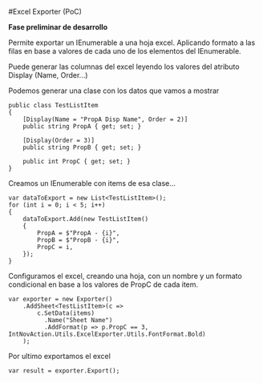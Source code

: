 #Excel Exporter (PoC)

**Fase preliminar de desarrollo**

Permite exportar un IEnumerable a una hoja excel. Aplicando formato a las filas en base a valores de cada uno de los elementos del IEnumerable.

Puede generar las columnas del excel leyendo los valores del atributo Display (Name, Order...)

Podemos generar una clase con los datos que vamos a mostrar

    public class TestListItem
    {
        [Display(Name = "PropA Disp Name", Order = 2)]
        public string PropA { get; set; }

        [Display(Order = 3)]
        public string PropB { get; set; }

        public int PropC { get; set; }
    }

Creamos un IEnumerable con items de esa clase...

    var dataToExport = new List<TestListItem>();
    for (int i = 0; i < 5; i++)
    {
        dataToExport.Add(new TestListItem()
        {
            PropA = $"PropA - {i}",
            PropB = $"PropB - {i}",
            PropC = i,
        });
    }

Configuramos el excel, creando una hoja, con un nombre y un formato condicional en base a los valores de PropC de cada item.

    var exporter = new Exporter()
		.AddSheet<TestListItem>(c =>
			c.SetData(items)
			  .Name("Sheet Name")
			  .AddFormat(p => p.PropC == 3, IntNovAction.Utils.ExcelExporter.Utils.FontFormat.Bold)
		);

Por ultimo exportamos el excel

    var result = exporter.Export();
